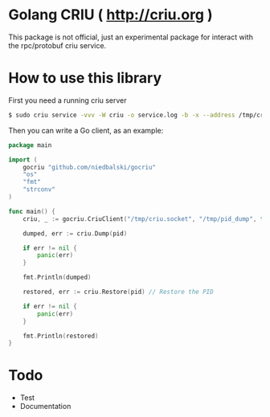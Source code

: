 Golang CRIU ( http://criu.org )
=================================

This package is not official, just an experimental package
for interact with the rpc/protobuf criu service.

# How to use this library

First you need a running criu server

```bash
$ sudo criu service -vvv -W criu -o service.log -b -x --address /tmp/criu.socket -j --shell-job
```

Then you can write a Go client, as an example:

```go
package main

import (
	gocriu "github.com/niedbalski/gocriu"
	"os"
    "fmt"
	"strconv"
)

func main() {
	criu, _ := gocriu.CriuClient("/tmp/criu.socket", "/tmp/pid_dump", true)

    dumped, err := criu.Dump(pid)

	if err != nil {
		panic(err)
	}

	fmt.Println(dumped)

	restored, err := criu.Restore(pid) // Restore the PID

    if err != nil {
		panic(err)
	}

	fmt.Println(restored)
}

```

# Todo

* Test
* Documentation
